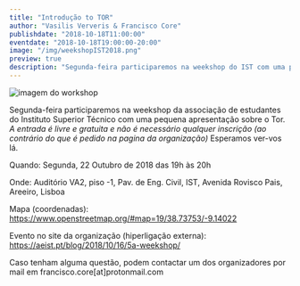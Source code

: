 ```yaml
---
title: "Introdução to TOR"
author: "Vasilis Ververis & Francisco Core"
publishdate: "2018-10-18T11:00:00"
eventdate: "2018-10-18T19:00:00-20:00"
image: "/img/weekshopIST2018.png"
preview: true
description: "Segunda-feira participaremos na weekshop do IST com uma pequena apresentação sobre o Tor."
---
```

![imagem do workshop](/img/weekshopIST2018.png)

Segunda-feira participaremos na weekshop da associação de estudantes do Instituto Superior Técnico com uma pequena apresentação sobre o Tor.
*A entrada é livre e gratuita e não é necessário qualquer inscrição (ao contrário do que é pedido na pagina da organização)*
Esperamos ver-vos lá.

Quando: Segunda, 22 Outubro de 2018 das 19h às 20h

Onde: Auditório VA2, piso -1, Pav. de Eng. Civil, IST, Avenida Rovisco Pais, Areeiro, Lisboa

Mapa (coordenadas): https://www.openstreetmap.org/#map=19/38.73753/-9.14022

Evento no site da organização (hiperligação externa): https://aeist.pt/blog/2018/10/16/5a-weekshop/


Caso tenham alguma questão, podem contactar um dos organizadores por mail em francisco.core[at]protonmail.com
